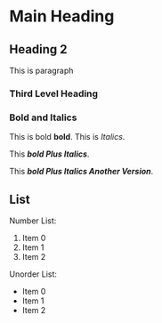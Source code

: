 # Main Heading

## Heading 2

This is paragraph

### Third Level Heading

### Bold and Italics

This is bold **bold**. This is _Italics_.

This ___bold Plus Italics___.

This ***bold Plus Italics Another Version***.

## List

Number List:
1. Item 0
2. Item 1
3. Item 2

Unorder List:
- Item 0
- Item 1
- Item 2


